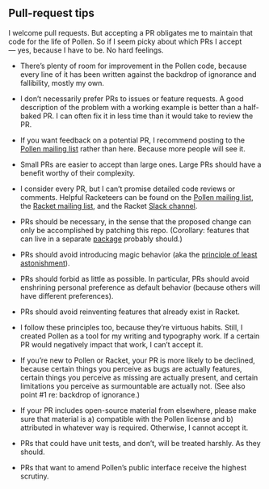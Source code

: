 ## Pull-request tips

I welcome pull requests. But accepting a PR obligates me to maintain that code for the life of Pollen. So if I seem picky about which PRs I accept — yes, because I have to be. No hard feelings.

* There’s plenty of room for improvement in the Pollen code, because every line of it has been written against the backdrop of ignorance and fallibility, mostly my own.

* I don’t necessarily prefer PRs to issues or feature requests. A good description of the problem with a working example is better than a half-baked PR. I can often fix it in less time than it would take to review the PR.

* If you want feedback on a potential PR, I recommend posting to the [Pollen mailing list](http://groups.google.com/forum/#!forum/pollenpub) rather than here. Because more people will see it.

* Small PRs are easier to accept than large ones. Large PRs should have a benefit worthy of their complexity.

* I consider every PR, but I can’t promise detailed code reviews or comments. Helpful Racketeers can be found on the [Pollen mailing list](http://groups.google.com/forum/#!forum/pollenpub), the [Racket mailing list](https://lists.racket-lang.org/), and the Racket [Slack channel](https://racket.slack.com/).

* PRs should be necessary, in the sense that the proposed change can only be accomplished by patching this repo. (Corollary:  features that can live in a separate [package](https://pkgs.racket-lang.org/) probably should.)

* PRs should avoid introducing magic behavior (aka the [principle of least astonishment](http://wiki.c2.com/?PrincipleOfLeastAstonishment)).

* PRs should forbid as little as possible. In particular, PRs should avoid enshrining personal preference as default behavior (because others will have different preferences).

* PRs should avoid reinventing features that already exist in Racket.

* I follow these principles too, because they’re virtuous habits. Still, I created Pollen as a tool for my writing and typography work. If a certain PR would negatively impact that work, I can’t accept it.

* If you’re new to Pollen or Racket, your PR is more likely to be declined, because certain things you perceive as bugs are actually features, certain things you perceive as missing are actually present, and certain limitations you perceive as surmountable are actually not. (See also point #1 re: backdrop of ignorance.)

* If your PR includes open-source material from elsewhere, please make sure that material is a) compatible with the Pollen license and b) attributed in whatever way is required. Otherwise, I cannot accept it.

* PRs that could have unit tests, and don’t, will be treated harshly. As they should.

* PRs that want to amend Pollen’s public interface receive the highest scrutiny.
